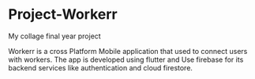 # Project-Workerr
My collage final year project

Workerr is a cross Platform Mobile application that used to connect users with workers. The app is developed using flutter and Use firebase for its backend services like authentication and cloud firestore.
